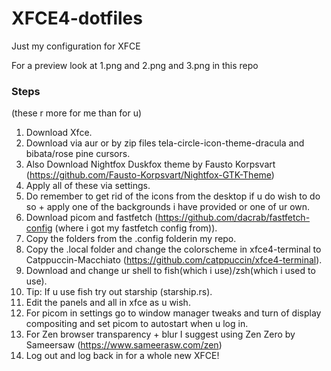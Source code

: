 # XFCE4-dotfiles
Just my configuration for XFCE

For a preview look at 1.png and 2.png and 3.png in this repo

### Steps
(these r more for me than for u)
1. Download Xfce.
2. Download via aur or by zip files tela-circle-icon-theme-dracula and bibata/rose pine cursors.
3. Also Download Nightfox Duskfox theme by Fausto Korpsvart (https://github.com/Fausto-Korpsvart/Nightfox-GTK-Theme)
4. Apply all of these via settings.
5. Do remember to get rid of the icons from the desktop if u do wish to do so + apply one of the backgrounds i have provided or one of ur own.
6. Download picom and fastfetch (https://github.com/dacrab/fastfetch-config (where i got my fastfetch config from)).
7. Copy the folders from the .config folderin my repo.
8. Copy the .local folder and change the colorscheme in xfce4-terminal to Catppuccin-Macchiato (https://github.com/catppuccin/xfce4-terminal).
9. Download and change ur shell to fish(which i use)/zsh(which i used to use).
10. Tip: If u use fish try out starship (starship.rs).
11. Edit the panels and all in xfce as u wish.
12. For picom in settings go to window manager tweaks and turn of display compositing and set picom to autostart when u log in.
13. For Zen browser transparency + blur I suggest using Zen Zero by Sameersaw (https://www.sameerasw.com/zen)
14. Log out and log back in for a whole new XFCE!
